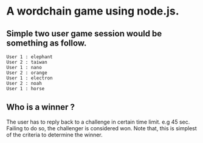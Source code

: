 A wordchain game using node.js.
==============================

Simple two user game session would be something as follow.
----------------------------------------------------------

	User 1 : elephant
	User 2 : taiwan
	User 1 : nano
	User 2 : orange 
	User 1 : electron
	User 2 : noah
	User 1 : horse

Who is a winner ?
-----------------

The user has to reply back to a challenge in certain time limit. e.g 45 sec. Failing to do so, the challenger is considered won.
Note that, this is simplest of the criteria to determine the winner.



